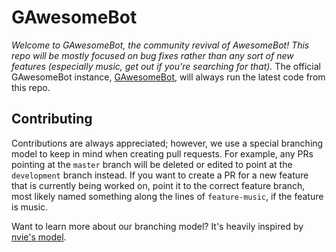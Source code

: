 # GAwesomeBot

*Welcome to GAwesomeBot, the community revival of AwesomeBot! This repo will be mostly focused on bug fixes rather than any sort of new features (especially music, get out if you're searching for that).*
The official GAwesomeBot instance, [GAwesomeBot](https://bot.gilbertgobbels.xyz), will always run the latest code from this repo.

## Contributing
Contributions are always appreciated; however, we use a special branching model to keep in mind when creating pull requests. For example, any PRs pointing at the `master` branch will be deleted or edited to point at the `development` branch instead. If you want to create a PR for a new feature that is currently being worked on, point it to the correct feature branch, most likely named something along the lines of `feature-music`, if the feature is music.

Want to learn more about our branching model? It's heavily inspired by [nvie's model](http://nvie.com/posts/a-successful-git-branching-model).
